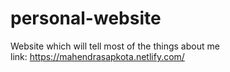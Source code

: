 # personal-website
Website which will tell most of the things about me <br>
link: https://mahendrasapkota.netlify.com/
